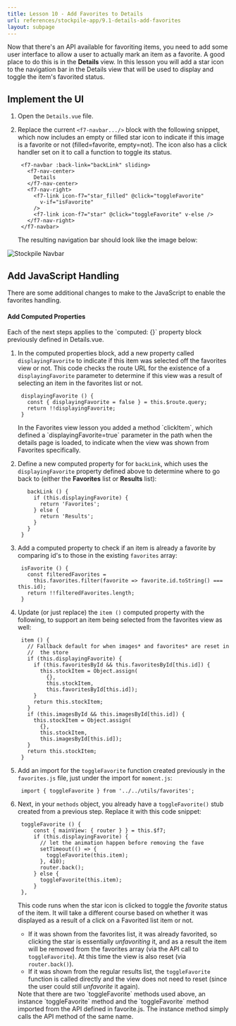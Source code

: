 ```yaml
---
title: Lesson 10 - Add Favorites to Details
url: references/stockpile-app/9.1-details-add-favorites
layout: subpage
---
```


Now that there's an API available for favoriting items, you need to add some user interface to allow a user to actually mark an item as a favorite. A good place to do this is in the **Details** view. In this lesson you will add a star icon to the navigation bar in the Details view that will be used to display and toggle the item's favorited status.

## Implement the UI
1. Open the `Details.vue` file.
2. Replace the current `<f7-navbar.../>` block with the following snippet, which now includes an empty or filled star icon to indicate if this image is a favorite or not (filled=favorite, empty=not). The icon also has a click handler set on it to call a function to toggle its status.

		<f7-navbar :back-link="backLink" sliding>
		  <f7-nav-center>
		    Details
		  </f7-nav-center>
		  <f7-nav-right>
		    <f7-link icon-f7="star_filled" @click="toggleFavorite"
		      v-if="isFavorite"
		    />
		    <f7-link icon-f7="star" @click="toggleFavorite" v-else />
		  </f7-nav-right>
		</f7-navbar>

    The resulting navigation bar should look like the image below:
  <img class="mobile-image" src="/images/stockpile/navbar2.png" alt="Stockpile Navbar"/>

## Add JavaScript Handling
There are some additional changes to make to the JavaScript to enable the favorites handling. 

#### Add Computed Properties
<div class="alert--info">Each of the next steps applies to the `computed: {}` property block previously defined in Details.vue.</div>

1. In the computed properties block, add a new property called `displayingFavorite` to indicate if this item was selected off the favorites view or not. This code checks the route URL for the existence of a `displayingFavorite` parameter to determine if this view was a result of selecting an item in the favorites list or not.

		displayingFavorite () {
		  const { displayingFavorite = false } = this.$route.query;
		  return !!displayingFavorite;
		}
        
    <div class="alert--tip">In the Favorites view lesson you added a method `clickItem`, which defined a `displayingFavorite=true` parameter in the path when the details page is loaded, to indicate when the view was shown from Favorites specifically. </div>
   
2. Define a new computed property for for `backLink`, which uses the `displayingFavorite` property defined above  to determine where to go back to (either the **Favorites** list or **Results** list): 

		
		  backLink () {
		    if (this.displayingFavorite) {
		      return 'Favorites';
		    } else {
		      return 'Results';
		    }
		  }
		}

3. Add a computed property to check if an item is already a favorite by comparing id's to those in the existing `favorites` array: 

		isFavorite () {
		  const filteredFavorites =
		    this.favorites.filter(favorite => favorite.id.toString() === this.id);
		  return !!filteredFavorites.length;
		}
		
4. Update (or just replace) the `item ()` computed property with the following, to support an item being selected from the favorites view as well:

		item () {
		  // Fallback default for when images* and favorites* are reset in
		  //  the store
		  if (this.displayingFavorite) {
		    if (this.favoritesById && this.favoritesById[this.id]) {
		      this.stockItem = Object.assign(
		        {},
		        this.stockItem,
		        this.favoritesById[this.id]);
		    }
		    return this.stockItem;
		  }
		  if (this.imagesById && this.imagesById[this.id]) {
		    this.stockItem = Object.assign(
		      {},
		      this.stockItem,
		      this.imagesById[this.id]);
		  }
		  return this.stockItem;
		}


5. Add an import for the `toggleFavorite` function created previously in the `favorites.js` file, just under the import for `moment.js`: 

		import { toggleFavorite } from '../../utils/favorites';

6. Next, in your `methods` object, you already have a `toggleFavorite()` stub created from a previous step. Replace it with this code snippet:

		toggleFavorite () {
            const { mainView: { router } } = this.$f7;
            if (this.displayingFavorite) {
              // let the animation happen before removing the fave
              setTimeout(() => {
                toggleFavorite(this.item);
              }, 410);
              router.back();
            } else {
              toggleFavorite(this.item);
            }
        },

	This code runs when the star icon is clicked to toggle the *favorite* status of the item. It will take a different course based on whether it was displayed as a result of a click on a Favorited list item or not. 
    - If it was shown from the favorites list, it was already favorited, so clicking the star is essentially *unfavoriting* it, and as a result the item will be removed from the favorites array (via the API call to `toggleFavorite`). At this time the view is also reset (via `router.back()`). 
    - If it was shown from the regular results list, the `toggleFavorite` function is called directly and the view does not need to reset (since the user could still *unfavorite* it again). 
    
    <div class="alert--tip">Note that there are two `toggleFavorite` methods used above, an instance `toggleFavorite` method and the `toggleFavorite` method imported from the API defined in favorite.js. The instance method simply calls the API method of the same name.</div>
	



